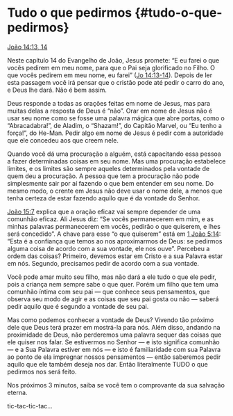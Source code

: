 # Tudo o que pedirmos {#tudo-o-que-pedirmos}

[João 14:13, 14](http://bibliaonline.com.br/acf/jo/14/13,14)

Neste capítulo 14 do Evangelho de João, Jesus promete: “E eu farei o que vocês pedirem em meu nome, para que o Pai seja glorificado no Filho. O que vocês pedirem em meu nome, eu farei” ([Jo 14:13-14](http://bibliaonline.com.br/acf/jo/14/13-14)). Depois de ler esta passagem você irá pensar que o cristão pode até pedir o carro do ano, e Deus lhe dará. Não é bem assim.

Deus responde a todas as orações feitas em nome de Jesus, mas para muitas delas a resposta de Deus é “não”. Orar em nome de Jesus não é usar seu nome como se fosse uma palavra mágica que abre portas, como o “Abracadabra!”, de Aladim, o “Shazam!”, do Capitão Marvel, ou “Eu tenho a força!”, do He-Man. Pedir algo em nome de Jesus é pedir com a autoridade que ele concedeu aos que creem nele.

Quando você dá uma procuração a alguém, está capacitando essa pessoa a fazer determinadas coisas em seu nome. Mas uma procuração estabelece limites, e os limites são sempre aqueles determinados pela vontade de quem deu a procuração. A pessoa que tem a procuração não pode simplesmente sair por aí fazendo o que bem entender em seu nome. Do mesmo modo, o crente em Jesus não deve usar o nome dele, a menos que tenha certeza de estar fazendo aquilo que é da vontade do Senhor.

[João 15:7](http://bibliaonline.com.br/acf/jo/15/7) explica que a oração eficaz vai sempre depender de uma comunhão eficaz. Ali Jesus diz: “Se vocês permanecerem em mim, e as minhas palavras permanecerem em vocês, pedirão o que quiserem, e lhes será concedido”. A chave para esse “o que quiserem” está em [1 João 5:14](http://bibliaonline.com.br/acf/1jo/5/14): “Esta é a confiança que temos ao nos aproximarmos de Deus: se pedirmos alguma coisa de acordo com a sua vontade, ele nos ouve”. Percebeu a ordem das coisas? Primeiro, devemos estar em Cristo e a sua Palavra estar em nós. Segundo, precisamos pedir de acordo com a sua vontade.

Você pode amar muito seu filho, mas não dará a ele tudo o que ele pedir, pois a criança nem sempre sabe o que quer. Porém um filho que tem uma comunhão íntima com seu pai — que conhece seus pensamentos, que observa seu modo de agir e as coisas que seu pai gosta ou não — saberá pedir aquilo que é segundo a vontade de seu pai.

Mas como podemos conhecer a vontade de Deus? Vivendo tão próximo dele que Deus terá prazer em mostrá-la para nós. Além disso, andando na proximidade de Deus, não perderemos uma palavra sequer das coisas que ele quiser nos falar. Se estivermos no Senhor — e isto significa comunhão — e a Sua Palavra estiver em nós — e isto é familiaridade com sua Palavra ao ponto de ela impregnar nossos pensamentos — então saberemos pedir aquilo que ele também deseja nos dar. Então literalmente TUDO o que pedirmos nos será feito.

Nos próximos 3 minutos, saiba se você tem o comprovante da sua salvação eterna.

tic-tac-tic-tac...